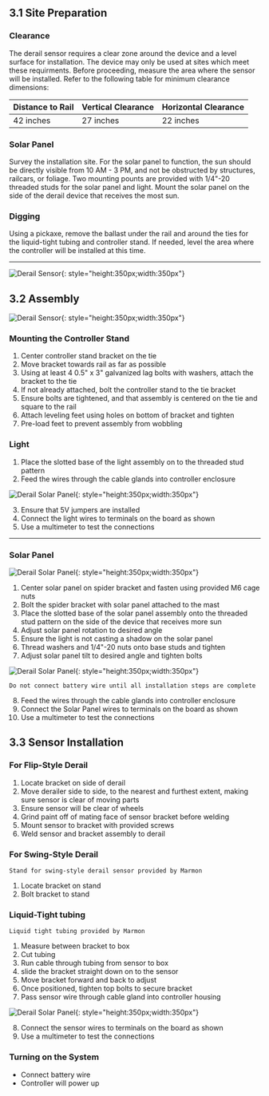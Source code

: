 ## 3.1 Site Preparation

### Clearance

The derail sensor requires a clear zone around the device and a level surface for installation. The device may only be used at sites which meet these requirments.
Before proceeding, measure the area where the sensor will be installed. Refer to the following table for minimum clearance dimensions:

| Distance to Rail   | Vertical Clearance   | Horizontal Clearance   |
|------------|------------|------------|
| 42 inches| 27 inches| 22 inches|

### Solar Panel

Survey the installation site. For the solar panel to function, the sun should be directly visible from 10 AM - 3 PM, and not be obstructed by structures, railcars, or foliage.
Two mounting pounts are provided with 1/4"-20 threaded studs for the solar panel and light. Mount the solar panel on the side of the derail device that receives the most sun.

### Digging

Using a pickaxe, remove the ballast under the rail and around the ties for the liquid-tight tubing and controller stand.
If needed, level the area where the controller will be installed at this time.

---

![Derail Sensor](assets/derail_sensor.jpg){: style="height:350px;width:350px"}

## 3.2 Assembly

![Derail Sensor](assets/derail_housing.jpg){: style="height:350px;width:350px"}

### Mounting the Controller Stand

1. Center controller stand bracket on the tie
2. Move bracket towards rail as far as possible
3. Using at least 4 0.5" x 3" galvanized lag bolts with washers, attach the bracket to the tie
4. If not already attached, bolt the controller stand to the tie bracket
5. Ensure bolts are tightened, and that assembly is centered on the tie and square to the rail
6. Attach leveling feet using holes on bottom of bracket and tighten
7. Pre-load feet to prevent assembly from wobbling

### Light

1. Place the slotted base of the light assembly on to the threaded stud pattern
2. Feed the wires through the cable glands into controller enclosure


![Derail Solar Panel](assets/derail_wire.jpg){: style="height:350px;width:350px"}

3. Ensure that 5V jumpers are installed
4. Connect the light wires to terminals on the board as shown
5. Use a multimeter to test the connections

---

### Solar Panel

![Derail Solar Panel](assets/solar_adjust.jpg){: style="height:350px;width:350px"}

1. Center solar panel on spider bracket and fasten using provided M6 cage nuts
2. Bolt the spider bracket with solar panel attached to the mast
3. Place the slotted base of the solar panel assembly onto the threaded stud pattern on the side of the device that receives more sun
4. Adjust solar panel rotation to desired angle
5. Ensure the light is not casting a shadow on the solar panel
6. Thread washers and 1/4"-20 nuts onto base studs and tighten
7. Adjust solar panel tilt to desired angle and tighten bolts

![Derail Solar Panel](assets/solar_control.jpg){: style="height:350px;width:350px"}

`` Do not connect battery wire until all installation steps are complete ``

8. Feed the wires through the cable glands into controller enclosure
9. Connect the Solar Panel wires to terminals on the board as shown
11. Use a multimeter to test the connections

## 3.3 Sensor Installation

### For Flip-Style Derail

1. Locate bracket on side of derail
2. Move derailer side to side, to the nearest and furthest extent, making sure sensor is clear of moving parts
3. Ensure sensor will be clear of wheels
4. Grind paint off of mating face of sensor bracket before welding
5. Mount sensor to bracket with provided screws
6. Weld sensor and bracket assembly to derail 

### For Swing-Style Derail

``Stand for swing-style derail sensor provided by Marmon``

1. Locate bracket on stand 
2. Bolt bracket to stand

### Liquid-Tight tubing

``Liquid tight tubing provided by Marmon``

1. Measure between bracket to box
2. Cut tubing
3. Run cable through tubing from sensor to box
4. slide the bracket straight down on to the sensor
5. Move bracket forward and back to adjust
6. Once positioned, tighten top bolts to secure bracket
7. Pass sensor wire through cable gland into controller housing

![Derail Solar Panel](assets/derail_board.jpg){: style="height:350px;width:350px"}

8. Connect the sensor wires to terminals on the board as shown
9. Use a multimeter to test the connections

### Turning on the System

* Connect battery wire
* Controller will power up
